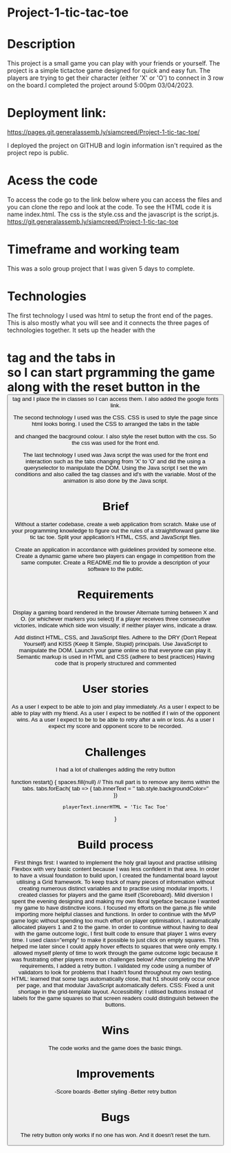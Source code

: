 # Project-1-tic-tac-toe

# Description

This project is a small game you can play with your friends or yourself. The project is a simple tictactoe game designed for quick and easy fun. The players are trying to get their character (either 'X' or 'O') to connect in 3 row on the board.I completed the project around 5:00pm 03/04/2023. 

# Deployment link:

https://pages.git.generalassemb.ly/siamcreed/Project-1-tic-tac-toe/

I deployed the project on GITHUB and login information isn't required as the project repo is public.

# Acess the code
To access the code go to the link below where you can access the files and you can clone the repo and look at the code. To see the HTML code it is name index.html. The css is the style.css and the javascript is the script.js.
https://git.generalassemb.ly/siamcreed/Project-1-tic-tac-toe


# Timeframe and working team
 This was a solo group project that I was given 5 days to complete.

# Technologies 
The first technology I used was html to setup the front end of the pages. This is also mostly what you will see and it connects the three pages of technologies together. It sets up the header with the <h1> tag and the tabs in <div> so I can start prgramming the game along with the reset button in the <button> tag and I place the in classes so I can access them. I also added the google fonts link.

The second technology I used was the CSS. CSS is used to style the page since html looks boring. I used the CSS to arranged the tabs in the table <div> and changed the bacground colour. I also style the reset button with the css. So the css was used for the front end.

The last technology I used was Java script the was used for the front end interaction such as the tabs changing from 'X' to 'O' and did the using a queryselector to manipulate the DOM. Using the Java script I set the win conditions and also called the tag classes and id's with the variable. Most of the animation is also done by the Java script.

# Brief
Without a starter codebase, create a web application from scratch.
Make use of your programming knowledge to figure out the rules of a straightforward game like tic tac toe.
Split your application's HTML, CSS, and JavaScript files.

Create an application in accordance with guidelines provided by someone else.
Create a dynamic game where two players can engage in competition from the same computer.
Create a README.md file to provide a description of your software to the public.


# Requirements
Display a gaming board rendered in the browser
Alternate turning between X and O. (or whichever markers you select)
If a player receives three consecutive victories, indicate which side won visually; if neither player wins, indicate a draw.

Add distinct HTML, CSS, and JavaScript files.
Adhere to the DRY (Don't Repeat Yourself) and KISS (Keep It Simple, Stupid) principals.
Use JavaScript to manipulate the DOM.
Launch your game online so that everyone can play it.
Semantic markup is used in HTML and CSS (adhere to best practices)
Having code that is properly structured and commented


# User stories
As a user I expect to be able to join and play immediately.
As a user I expect to be able to play with my friend.
As a user I expect to be notified if I win of the opponent wins.
As a user I expect to be to be able to retry after a win or loss.
As a user I expect my score and opponent score to be recorded.


# Challenges 
I had a lot of challenges adding the retry button 

function restart() {
    spaces.fill(null)
// This null part is to remove any items within the tabs.
    tabs.forEach( tab => {
        tab.innerText = ''
        tab.style.backgroundColor=''  
    })

    playerText.innerHTML = 'Tic Tac Toe'
    
}

# Build process
First things first: I wanted to implement the holy grail layout and practise utilising Flexbox with very basic content because I was less confident in that area.
In order to have a visual foundation to build upon, I created the fundamental board layout utilising a Grid framework.
To keep track of many pieces of information without creating numerous distinct variables and to practise using modular imports, I created classes for players and the game itself (Scoreboard).
Mild diversion I spent the evening designing and making my own floral typeface because I wanted my game to have distinctive icons.
I focused my efforts on the game.js file while importing more helpful classes and functions. 
In order to continue with the MVP game logic without spending too much effort on player optimisation, I automatically allocated players 1 and 2 to the game.
In order to continue without having to deal with the game outcome logic, I first built code to ensure that player 1 wins every time.
I used class="empty" to make it possible to just click on empty squares. This helped me later since I could apply hover effects to squares that were only empty.
I allowed myself plenty of time to work through the game outcome logic because it was frustrating other players more on challenges below! After completing the MVP requirements, I added a retry button.
I validated my code using a number of validators to look for problems that I hadn't found throughout my own testing.
HTML: learned that some tags automatically close, that h1 should only occur once per page, and that modular JavaScript automatically defers.
CSS: Fixed a unit shortage in the grid-template layout.
Accessibility: I utilised buttons instead of labels for the game squares so that screen readers could distinguish between the buttons.


# Wins
The code works and the game does the basic things.

# Improvements
-Score boards 
-Better styling
-Better retry button

# Bugs
The retry button only works if no one has won. And it doesn't reset the turn.